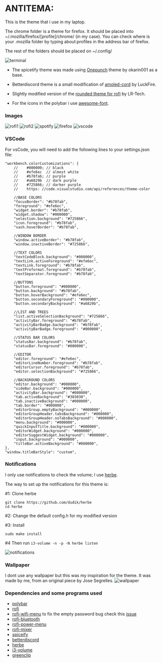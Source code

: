 # ANTITEMA:

This is the theme that i use in my laptop.

The chrome folder is a theme for firefox. It should be placed into ~/.mozilla/firefox/[profile]/chrome/ (in my case). You can check where is your .mozilla folder by typing about:profiles in the address bar of firefox.

The rest of the folders should be placed on ~/.config/

![terminal](screenshots/fetch.png)


- The spicetify theme was made using [Onepunch](https://github.com/okarin001/Onepunch) theme by okarin001 as a base.

- Betterdiscord theme is a small modification of [amoled-cord](https://github.com/LuckFire/amoled-cord) by LuckFire.
    
- Slightly modified version of the [rounded theme for rofi](https://github.com/lr-tech/rofi-themes-collection) by LR-Tech.
    

- For the icons in the polybar i use [awesome-font](https://fontawesome.com/).
    
    
### Images
![rofi1](screenshots/rofi_1.png)
![rofi2](screenshots/rofi_2.png)
![spotify](screenshots/spoti.png)
![firefox](screenshots/firefox.gif)
![vscode](screenshots/vscode.png)

### VSCode
For vsCode, you will need to add the following lines to your settings.json file:

```
"workbench.colorCustomizations": {
    //    #000000; // black
    //    #efe6ec  // almost white
    //    #b78fab; // purple
    //    #a6829b  // dark purple
    //    #725866; // darker purple   
    //    https: //code.visualstudio.com/api/references/theme-color

    //BASE COLORS
    "focusBorder": "#b78fab",
    "foreground": "#efe6ec",
    "widget.border": "#b78fab",
    "widget.shadow": "#000000",
    "selection.background": "#725866",
    "icon.foreground": "#b78fab",
    "sash.hoverBorder": "#b78fab",

    //WINDOW BORDER
    "window.activeBorder": "#b78fab",
    "window.inactiveBorder": "#725866",

    //TEXT COLORS
    "textCodeBlock.background": "#000000",
    "textLink.activeForeground": "#efe6ec",
    "textLink.foreground": "#b78fab",
    "textPreformat.foreground": "#b78fab",
    "textSeparator.foreground": "#b78fab",
 
    //BUTTONS
    "button.foreground": "#000000",
    "button.background": "#b78fab",
    "button.hoverBackground": "#efe6ec",
    "button.secondaryForeground": "#000000",
    "button.secondaryBackground": "#a6829b",

    //LIST AND TREES
    "list.activeSelectionBackground": "#725866",
    "activityBar.foreground": "#b78fab",
    "activityBarBadge.background": "#b78fab",
    "activityBarBadge.foreground": "#000000",

    //STATUS BAR COLORS
    "statusBar.background": "#b78fab",
    "statusBar.foreground": "#000000",

    //EDITOR 
    "editor.foreground": "#efe6ec",
    "editorLineNumber.foreground": "#b78fab",
    "editorCursor.foreground": "#b78fab",
    "editor.selectionBackground": "#725866",

    //BACKGROUND COLORS
    "editor.background": "#000000",
    "sideBar.background": "#000000",
    "activityBar.background": "#000000",
    "tab.activeBackground": "#303030",
    "tab.inactiveBackground": "#000000",
    "tab.border": "#000000",
    "editorGroup.emptyBackground": "#000000",
    "editorGroupHeader.tabsBackground": "#000000",
    "editorGroupHeader.noTabsBackground": "#000000",
    "menu.background": "#000000",
    "quickInputTitle.background": "#000000",
    "editorWidget.background": "#000000",
    "editorSuggestWidget.background": "#000000",
    "input.background": "#000000",
    "titleBar.activeBackground": "#000000",
},
"window.titleBarStyle": "custom",
```

### Notifications
I only use notifications to check the volume;
I use [herbe](https://github.com/dudik/herbe).

The way to set up the notifications for this theme is:

#1: Clone herbe
```
git clone https://github.com/dudik/herbe
cd herbe
```
#2: Change the default config.h for my modified version

#3: Install 
```
sudo make install
```
#4 Then run ```i3-volume -n -p -N herbe listen```

![notifications](screenshots/noti.png)


### Wallpaper
I dont use any wallpaper but this was my inspiration for the theme.
It was made by me, from an original piece by Jose Segrelles.
![wallpaper](screenshots/Jose_Segrelles_El_alienigena_2.jpg) 


### Dependencies and some programs used
- [polybar](https://github.com/polybar/polybar)
- [rofi](https://github.com/davatorium/rofi)
- [rofi-wifi-menu](https://github.com/zbaylin/rofi-wifi-menu) to fix the empty password bug check this [issue](https://github.com/zbaylin/rofi-wifi-menu/issues/22)
- [rofi-bluetooth](https://github.com/nickclyde/rofi-bluetooth)
- [rofi-power-menu](https://github.com/jluttine/rofi-power-menu)
- [rofi-mixer](https://github.com/joshpetit/rofi-mixer)
- [spiceify](https://spicetify.app/)
- [betterdiscord](https://github.com/BetterDiscord/BetterDiscord)
- [herbe](https://github.com/dudik/herbe)
- [i3-volume](https://github.com/hastinbe/i3-volume)
- [greenclip](https://github.com/erebe/greenclip)